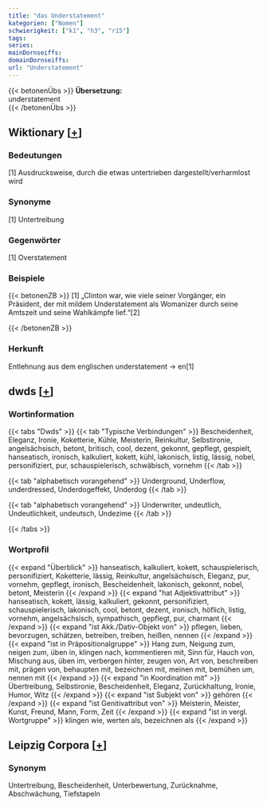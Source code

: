 ```yaml
---
title: "das Understatement"
kategorien: ["Nomen"]
schwierigkeit: ["k1", "h3", "r15"]
tags:
series:
mainDornseiffs:
domainDornseiffs:
url: "Understatement"
---
```


{{< betonenÜbs >}}
**Übersetzung:**  
understatement  
{{< /betonenÜbs >}}

## Wiktionary [[+](https://de.wiktionary.org/wiki/Understatement)]

### Bedeutungen
[1] Ausdrucksweise, durch die etwas untertrieben dargestellt/verharmlost wird  

### Synonyme
[1] Untertreibung  

### Gegenwörter
[1] Overstatement  

### Beispiele
{{< betonenZB >}}
[1] „Clinton war, wie viele seiner Vorgänger, ein Präsident, der mit mildem Understatement als Womanizer durch seine Amtszeit und seine Wahlkämpfe lief.“[2]  

{{< /betonenZB >}}
### Herkunft
Entlehnung aus dem englischen understatement → en[1]  



## dwds [[+](https://www.dwds.de/wb/Understatement)]

### Wortinformation
{{< tabs "Dwds" >}}
{{< tab "Typische Verbindungen" >}}
Bescheidenheit, Eleganz, Ironie, Koketterie, Kühle, Meisterin, Reinkultur, Selbstironie, angelsächsisch, betont, britisch, cool, dezent, gekonnt, gepflegt, gespielt, hanseatisch, ironisch, kalkuliert, kokett, kühl, lakonisch, listig, lässig, nobel, personifiziert, pur, schauspielerisch, schwäbisch, vornehm
{{< /tab >}}

{{< tab "alphabetisch vorangehend" >}}
Underground, Underflow, underdressed, Underdogeffekt, Underdog
{{< /tab >}}

{{< tab "alphabetisch vorangehend" >}}
Underwriter, undeutlich, Undeutlichkeit, undeutsch, Undezime
{{< /tab >}}

{{< /tabs >}}

### Wortprofil
{{< expand "Überblick" >}} hanseatisch, kalkuliert, kokett, schauspielerisch, personifiziert, Koketterie, lässig, Reinkultur, angelsächsisch, Eleganz, pur, vornehm, gepflegt, ironisch, Bescheidenheit, lakonisch, gekonnt, nobel, betont, Meisterin {{< /expand >}}
{{< expand "hat Adjektivattribut" >}} hanseatisch, kokett, lässig, kalkuliert, gekonnt, personifiziert, schauspielerisch, lakonisch, cool, betont, dezent, ironisch, höflich, listig, vornehm, angelsächsisch, sympathisch, gepflegt, pur, charmant {{< /expand >}}
{{< expand "ist Akk./Dativ-Objekt von" >}} pflegen, lieben, bevorzugen, schätzen, betreiben, treiben, heißen, nennen {{< /expand >}}
{{< expand "ist in Präpositionalgruppe" >}} Hang zum, Neigung zum, neigen zum, üben in, klingen nach, kommentieren mit, Sinn für, Hauch von, Mischung aus, üben im, verbergen hinter, zeugen von, Art von, beschreiben mit, prägen von, behaupten mit, bezeichnen mit, meinen mit, bemühen um, nennen mit {{< /expand >}}
{{< expand "in Koordination mit" >}} Übertreibung, Selbstironie, Bescheidenheit, Eleganz, Zurückhaltung, Ironie, Humor, Witz {{< /expand >}}
{{< expand "ist Subjekt von" >}} gehören {{< /expand >}}
{{< expand "ist Genitivattribut von" >}} Meisterin, Meister, Kunst, Freund, Mann, Form, Zeit {{< /expand >}}
{{< expand "ist in vergl. Wortgruppe" >}} klingen wie, werten als, bezeichnen als {{< /expand >}}

## Leipzig Corpora [[+](https://corpora.uni-leipzig.de/en/res?word=Understatement&corpusId=deu_newscrawl-public_2018)]


### Synonym
Untertreibung, Bescheidenheit, Unterbewertung, Zurücknahme, Abschwächung, Tiefstapeln

